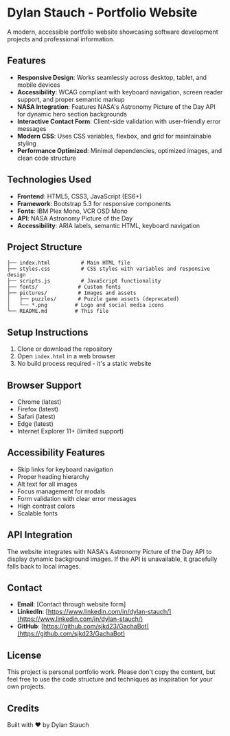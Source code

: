 # Dylan Stauch - Portfolio Website

A modern, accessible portfolio website showcasing software development projects and professional information.

## Features

- **Responsive Design**: Works seamlessly across desktop, tablet, and mobile devices
- **Accessibility**: WCAG compliant with keyboard navigation, screen reader support, and proper semantic markup
- **NASA Integration**: Features NASA's Astronomy Picture of the Day API for dynamic hero section backgrounds
- **Interactive Contact Form**: Client-side validation with user-friendly error messages
- **Modern CSS**: Uses CSS variables, flexbox, and grid for maintainable styling
- **Performance Optimized**: Minimal dependencies, optimized images, and clean code structure

## Technologies Used

- **Frontend**: HTML5, CSS3, JavaScript (ES6+)
- **Framework**: Bootstrap 5.3 for responsive components
- **Fonts**: IBM Plex Mono, VCR OSD Mono
- **API**: NASA Astronomy Picture of the Day
- **Accessibility**: ARIA labels, semantic HTML, keyboard navigation

## Project Structure

```text
├── index.html          # Main HTML file
├── styles.css          # CSS styles with variables and responsive design
├── scripts.js          # JavaScript functionality
├── fonts/             # Custom fonts
├── pictures/          # Images and assets
│   ├── puzzles/       # Puzzle game assets (deprecated)
│   └── *.png         # Logo and social media icons
└── README.md         # This file
```

## Setup Instructions

1. Clone or download the repository
2. Open `index.html` in a web browser
3. No build process required - it's a static website

## Browser Support

- Chrome (latest)
- Firefox (latest)
- Safari (latest)
- Edge (latest)
- Internet Explorer 11+ (limited support)

## Accessibility Features

- Skip links for keyboard navigation
- Proper heading hierarchy
- Alt text for all images
- Focus management for modals
- Form validation with clear error messages
- High contrast colors
- Scalable fonts

## API Integration

The website integrates with NASA's Astronomy Picture of the Day API to display dynamic background images. If the API is unavailable, it gracefully falls back to local images.

## Contact

- **Email**: [Contact through website form]
- **LinkedIn**: [https://www.linkedin.com/in/dylan-stauch/](https://www.linkedin.com/in/dylan-stauch/)
- **GitHub**: [https://github.com/sjkd23/GachaBot](https://github.com/sjkd23/GachaBot)

## License

This project is personal portfolio work. Please don't copy the content, but feel free to use the code structure and techniques as inspiration for your own projects.

## Credits

Built with ❤️ by Dylan Stauch
